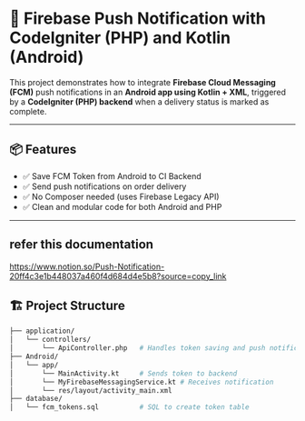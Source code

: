 # 🔔 Firebase Push Notification with CodeIgniter (PHP) and Kotlin (Android)

This project demonstrates how to integrate **Firebase Cloud Messaging (FCM)** push notifications in an **Android app using Kotlin + XML**, triggered by a **CodeIgniter (PHP) backend** when a delivery status is marked as complete.

---

## 📦 Features

- ✅ Save FCM Token from Android to CI Backend
- ✅ Send push notifications on order delivery
- ✅ No Composer needed (uses Firebase Legacy API)
- ✅ Clean and modular code for both Android and PHP

---

## refer this documentation
https://www.notion.so/Push-Notification-20ff4c3e1b448037a460f4d684d4e5b8?source=copy_link

## 🏗️ Project Structure

```bash
├── application/
│   └── controllers/
│       └── ApiController.php   # Handles token saving and push notification
├── Android/
│   └── app/
│       └── MainActivity.kt     # Sends token to backend
│       └── MyFirebaseMessagingService.kt # Receives notification
│       └── res/layout/activity_main.xml
├── database/
│   └── fcm_tokens.sql          # SQL to create token table

